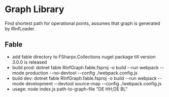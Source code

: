 # Graph Library

Find shortest path for operational points, assumes that graph is generated by RInfLoader.

## Fable

* add fable directory to FSharpx.Collections nuget package till version 3.0.0 is released
* build prod: dotnet fable RInfGraph.fable.fsproj -o build --run webpack --mode production --no-devtool --config ./webpack.config.js
* build dev: dotnet fable RInfGraph.fable.fsproj -o build --run webpack --mode development --devtool source-map --config ./webpack.config.js
* usage: node index.js path-to-graph-file "DE   HH;DE   BL"
